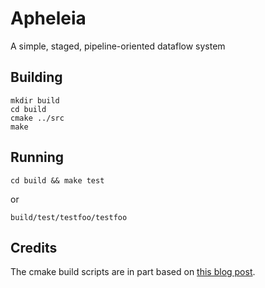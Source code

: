 # Apheleia

A simple, staged, pipeline-oriented dataflow system

## Building

~~~
mkdir build
cd build
cmake ../src
make
~~~

## Running

~~~
cd build && make test
~~~

or

~~~
build/test/testfoo/testfoo
~~~

## Credits

The cmake build scripts are in part based on [this blog
post](http://kaizou.org/2014/11/gtest-cmake/).

